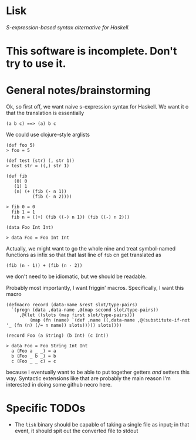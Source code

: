 # Lisk
###### S-expression-based syntax alternative for Haskell.

# This software is incomplete. Don't try to use it.

# General notes/brainstorming

Ok, so first off, we want naive s-expression syntax for Haskell. We want it o that the translation is essentially

    (a b c) ==> (a) b c

We could use clojure-style arglists

	(def foo 5)
    > foo = 5

	(def test (str) (, str 1))
	> test str = ((,) str 1)

	(def fib
	   (0) 0
	   (1) 1
	   (n) (+ (fib (- n 1))
	          (fib (- n 2))))

	> fib 0 = 0
	  fib 1 = 1
	  fib n = ((+) (fib ((-) n 1)) (fib ((-) n 2)))

	(data Foo Int Int)

	> data Foo = Foo Int Int

Actually, we might want to go the whole nine and treat symbol-named functions as infix so that that last line of `fib` cn get translated as

	(fib (n - 1)) + (fib (n - 2))

we don't need to be idiomatic, but we should be readable.

Probably most importantly, I want friggin' macros. Specifically, I want this macro

	(defmacro record (data-name &rest slot/type-pairs)
	  `(progn (data ,data-name ,@(map second slot/type-pairs))
	     ,@(let ((slots (map first slot/type-pairs)))
	         (map (fn (name) `(def ,name ((,data-name ,@(substitute-if-not '_ (fn (n) (/= n name)) slots))))) slots))))

	(record Foo (a String) (b Int) (c Int))

	> data Foo = Foo String Int Int
	  a (Foo a _ _) = a
	  b (Foo _ b _) = b
	  c (Foo _ _ c) = c

because I eventually want to be able to put together getters *and* setters this way. Syntactic extensions like that are probably the main reason I'm interested in doing some github necro here.

# Specific TODOs

- The `lisk` binary should be capable of taking a single file as input; in that event, it should spit out the converted file to stdout
